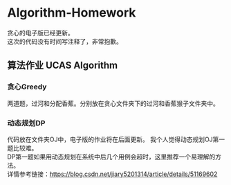 # Algorithm-Homework
贪心的电子版已经更新。  
这次的代码没有时间写注释了，非常抱歉。

## 算法作业 UCAS Algorithm 

### 贪心Greedy
两道题，过河和分配香蕉。分别放在贪心文件夹下的过河和香蕉猴子文件夹中。

### 动态规划DP
代码放在文件夹OJ中，电子版的作业将在后面更新。
我个人觉得动态规划OJ第一题比较难。  
DP第一题如果用动态规划在系统中后几个用例会超时，这里推荐一个易理解的方法。  
详情参考链接：https://blog.csdn.net/jiary5201314/article/details/51169602  
